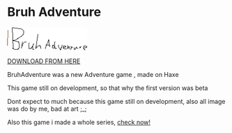 # Bruh Adventure

![](assets/images/title.png)

[DOWNLOAD FROM HERE](https://huy1234th.itch.io/bruhadventure)

BruhAdventure was a new Adventure game , made on Haxe

This game still on development, so that why the first version was beta

Dont expect to much because this game still on development, also all image was do by me, bad at art ;_;

Also this game i made a whole series, [check now!](https://www.youtube.com/watch?v=VFbTrgd_PYY&list=PLGEqBG50xlVH4WCNbN0EPaFZXLLeEyN8s)
